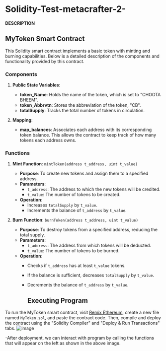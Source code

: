 # Solidity-Test-metacrafter-2-
#### DESCRIPTION
## MyToken Smart Contract

This Solidity smart contract implements a basic token with minting and burning capabilities. Below is a detailed description of the components and functionality provided by this contract.

### Components

1. **Public State Variables**:
    - **token_Name**: Holds the name of the token, which is set to "CHOOTA BHEEM".
    - **token_Abbrvtn**: Stores the abbreviation of the token, "CB".
    - **totalSupply**: Tracks the total number of tokens in circulation.

2. **Mapping**:
    - **map_balances**: Associates each address with its corresponding token balance. This allows the contract to keep track of how many tokens each address owns.

### Functions

1. **Mint Function**: `mintToken(address t_address, uint t_value)`
    - **Purpose**: To create new tokens and assign them to a specified address.
    - **Parameters**:
        - `t_address`: The address to which the new tokens will be credited.
        - `t_value`: The number of tokens to be created.
    - **Operation**:
        - Increases `totalSupply` by `t_value`.
        - Increments the balance of `t_address` by `t_value`.

2. **Burn Function**: `burnToken(address t_address, uint t_value)`
    - **Purpose**: To destroy tokens from a specified address, reducing the total supply.
    - **Parameters**:
        - `t_address`: The address from which tokens will be deducted.
        - `t_value`: The number of tokens to be burned.
    - **Operation**:
        - Checks if `t_address` has at least `t_value` tokens.
        - If the balance is sufficient, decreases `totalSupply` by `t_value`.
        - Decrements the balance of `t_address` by `t_value`.
     
          ## Executing  Program

To run the MyToken smart contract, visit [Remix Ethereum](https://remix.ethereum.org/), create a new file named `MyToken.sol`, and paste the contract code. Then, compile and deploy the contract using the "Solidity Compiler" and "Deploy & Run Transactions" tabs.
![image](https://github.com/Ayush264/Solidity-Test-metacrafter-2-/assets/121258575/af65df47-b175-402d-b851-0ad2b2bc678d)

  -After deployment, we can interact with program by calling the functions that will appear on the left as shown in the above image.

